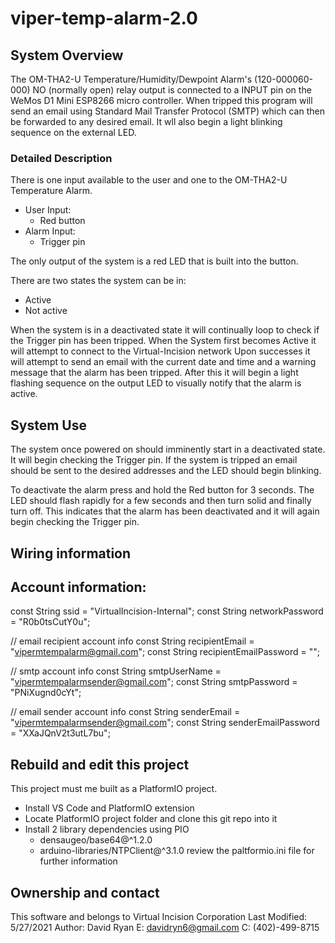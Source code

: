 # viper-temp-alarm-2.0

## System Overview

The OM-THA2-U Temperature/Humidity/Dewpoint Alarm's (120-000060-000) NO (normally open) relay output 
is connected to a INPUT pin on the WeMos D1 Mini ESP8266 micro controller. When tripped this program will send
an email using Standard Mail Transfer Protocol (SMTP) which can then be forwarded to any desired email. It wll also
begin a light blinking sequence on the external LED.

### Detailed Description

There is one input available to the user and one to the OM-THA2-U Temperature Alarm.
- User Input:
    - Red button
- Alarm Input:
    - Trigger pin

The only output of the system is a red LED that is built into the button.

There are two states the system can be in: 
- Active
- Not active

When the system is in a deactivated state it will continually loop to check if the Trigger pin
has been tripped.
When the System first becomes Active it will attempt to connect to the Virtual-Incision network
Upon successes it will attempt to send an email with the current date and time and a warning message
that the alarm has been tripped.
After this it will begin a light flashing sequence on the output LED to visually notify that the alarm is active.

## System Use

The system once powered on should imminently start in a deactivated state. It will begin checking the Trigger pin.
If the system is tripped an email should be sent to the desired addresses and the LED should begin blinking.

To deactivate the alarm press and hold the Red button for 3 seconds. The LED should flash rapidly for a few seconds and then turn solid and finally turn off. This indicates that the alarm has been deactivated and it will again begin checking the Trigger pin. 

## Wiring information




## Account information:

const String ssid = "VirtualIncision-Internal";
const String networkPassword = "R0b0tsCutY0u";

// email recipient account info
const String recipientEmail = "vipermtempalarm@gmail.com";
const String recipientEmailPassword = "";

// smtp account info
const String smtpUserName = "vipermtempalarmsender@gmail.com";
const String smtpPassword = "PNiXugnd0cYt";

// email sender account info
const String senderEmail = "vipermtempalarmsender@gmail.com";
const String senderEmailPassword = "XXaJQnV2t3utL7bu";

## Rebuild and edit this project

This project must me built as a PlatformIO project.
- Install VS Code and PlatformIO extension
- Locate PlatformIO project folder and clone this git repo into it
- Install 2 library dependencies using PIO 
    - densaugeo/base64@^1.2.0
	- arduino-libraries/NTPClient@^3.1.0
review the paltformio.ini file for further information

## Ownership and contact

This software and belongs to Virtual Incision Corporation
Last Modified: 5/27/2021
Author: David Ryan
   E: davidryn6@gmail.com
   C: (402)-499-8715